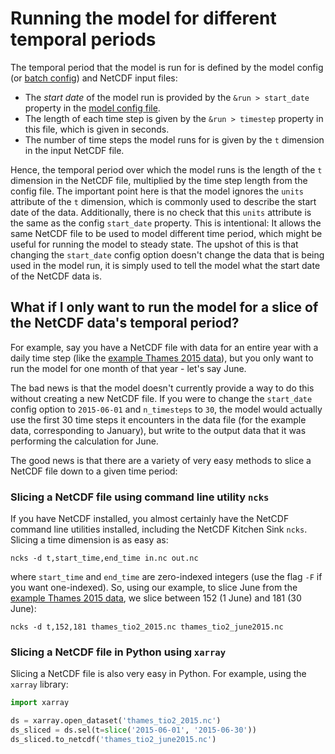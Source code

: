 # Running the model for different temporal periods

The temporal period that the model is run for is defined by the model config (or [batch config](batch.md)) and NetCDF input files:
 - The *start date* of the model run is provided by the `&run > start_date` property in the [model config file](https://github.com/NERC-CEH/nanofase/blob/develop/config.example/config.example.nml).
 - The length of each time step is given by the `&run > timestep` property in this file, which is given in seconds.
 - The number of time steps the model runs for is given by the `t` dimension in the input NetCDF file.

Hence, the temporal period over which the model runs is the length of the `t` dimension in the NetCDF file, multiplied by the time step length from the config file. The important point here is that the model ignores the `units` attribute of the `t` dimension, which is commonly used to describe the start date of the data. Additionally, there is no check that this `units` attribute is the same as the config `start_date` property. This is intentional: It allows the same NetCDF file to be used to model different time period, which might be useful for running the model to steady state. The upshot of this is that changing the `start_date` config option doesn't change the data that is being used in the model run, it is simply used to tell the model what the start date of the NetCDF data is.

## What if I only want to run the model for a slice of the NetCDF data's temporal period?

For example, say you have a NetCDF file with data for an entire year with a daily time step (like the [example Thames 2015 data](https://github.com/NERC-CEH/nanofase/blob/develop/data.example/thames_tio2_2015.nc)), but you only want to run the model for one month of that year - let's say June.

The bad news is that the model doesn't currently provide a way to do this without creating a new NetCDF file. If you were to change the `start_date` config option to `2015-06-01` and `n_timesteps` to `30`, the model would actually use the first 30 time steps it encounters in the data file (for the example data, corresponding to January), but write to the output data that it was performing the calculation for June.

The good news is that there are a variety of very easy methods to slice a NetCDF file down to a given time period:

### Slicing a NetCDF file using command line utility `ncks`

If you have NetCDF installed, you almost certainly have the NetCDF command line utilities installed, including the NetCDF Kitchen Sink `ncks`. Slicing a time dimension is as easy as:

```shell
ncks -d t,start_time,end_time in.nc out.nc
```

where `start_time` and `end_time` are zero-indexed integers (use the flag `-F` if you want one-indexed). So, using our example, to slice June from the [example Thames 2015 data](https://github.com/NERC-CEH/nanofase/blob/develop/data.example/thames_tio2_2015.nc), we slice between 152 (1 June) and 181 (30 June):

```shell
ncks -d t,152,181 thames_tio2_2015.nc thames_tio2_june2015.nc
```

### Slicing a NetCDF file in Python using `xarray`

Slicing a NetCDF file is also very easy in Python. For example, using the `xarray` library:

```python
import xarray

ds = xarray.open_dataset('thames_tio2_2015.nc')
ds_sliced = ds.sel(t=slice('2015-06-01', '2015-06-30'))
ds_sliced.to_netcdf('thames_tio2_june2015.nc')
```

